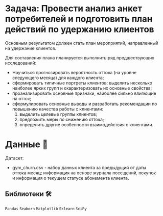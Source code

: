 # **Задача:** Провести анализ анкет потребителей и подготовить план действий по удержанию клиентов

Основным результатом должен стать план мероприятий, направленный на удержание клиентов.

Для составления плана планируется выполнить ряд предшествующих исследований:

* Научиться прогнозировать вероятность оттока (на уровне следующего месяца) для каждого клиента;
* сформировать типичные портреты клиентов: выделить несколько наиболее ярких групп и охарактеризовать их основные свойства;
* проанализировать основные признаки, наиболее сильно влияющие на отток;
* сформулировать основные выводы и разработать рекомендации по повышению качества работы с клиентами:
  1) выделить целевые группы клиентов;
  2) предложить меры по снижению оттока;
  3) определить другие особенности взаимодействия с клиентами.

# Данные 📁

Датасет:

* gym_churn.csv - набор данных клиента за предыдущий от даты оттока месяц; информация на основе журнала посещений, покупок и информация о текущем статусе абонемента клиента.

## Библиотеки 🛠️

`Pandas` `Seaborn` `Matplotlib` `Sklearn` `SciPy`
<br>

